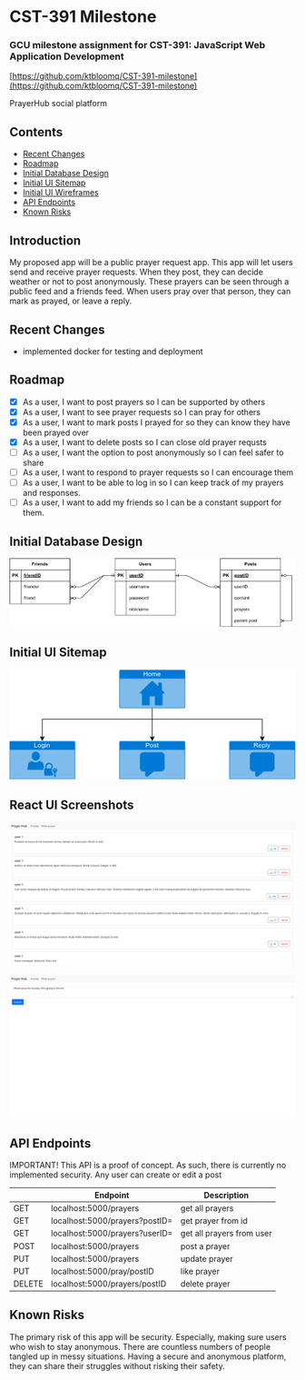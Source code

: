 # CST-391 Milestone
### GCU milestone assignment for CST-391: JavaScript Web Application Development

[https://github.com/ktbloomq/CST-391-milestone](https://github.com/ktbloomq/CST-391-milestone)

PrayerHub social platform 

## Contents
- [Recent Changes](#recent-changes)
- [Roadmap](#roadmap)
- [Initial Database Design](#initial-database-design)
- [Initial UI Sitemap](#initial-ui-sitemap)
- [Initial UI Wireframes](#angular-ui-screenshots)
- [API Endpoints](#api-endpoints)
- [Known Risks](#known-risks)

## Introduction
My proposed app will be a public prayer request app. This app will let users send and receive prayer requests. When they post, they can decide weather or not to post anonymously. These prayers can be seen through a public feed and a friends feed. When users pray over that person, they can mark as prayed, or leave a reply.

## Recent Changes
- implemented docker for testing and deployment

## Roadmap
- [x] As a user, I want to post prayers so I can be supported by others
- [x] As a user, I want to see prayer requests so I can pray for others
- [X] As a user, I want to mark posts I prayed for so they can know they have been prayed over
- [x] As a user, I want to delete posts so I can close old prayer requsts
- [ ] As a user, I want the option to post anonymously so I can feel safer to share
- [ ] As a user, I want to respond to prayer requests so I can encourage them
- [ ] As a user, I want to be able to log in so I can keep track of my prayers and responses.
- [ ] As a user, I want to add my friends so I can be a constant support for them.

## Initial Database Design

![entity relationshop](./Entity%20Relationship.drawio.png)

## Initial UI Sitemap

![sitemap](./sitemap.drawio.png)


## React UI Screenshots

![homepage](./list%20prayers.png)


![create prayer](./create%20prayer.png)

## API Endpoints

IMPORTANT! This API is a proof of concept. As such, there is currently no implemented security. Any user can create or edit a post

| | Endpoint | Description |
| - | - | - |
| GET | localhost:5000/prayers | get all prayers
| GET | localhost:5000/prayers?postID= | get prayer from id
| GET | localhost:5000/prayers?userID= | get all prayers from user
| POST | localhost:5000/prayers | post a prayer
| PUT | localhost:5000/prayers | update prayer
| PUT | localhost:5000/pray/postID | like prayer
| DELETE | localhost:5000/prayers/postID | delete prayer

## Known Risks
The primary risk of this app will be security. Especially, making sure users who wish to stay anonymous. There are countless numbers of people tangled up in messy situations. Having a secure and anonymous platform, they can share their struggles without risking their safety.